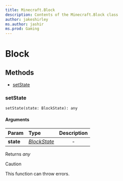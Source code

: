 ```yaml
---
title: Minecraft.Block
description: Contents of the Minecraft.Block class
author: jakeshirley
ms.author: jashir
ms.prod: Gaming
---
```

# Block


## Methods
- [setState](#setstate)
  
### **setState**
`
setState(state: BlockState): any
`

#### Arguments
| Param | Type | Description |
| :--- | :--- | :---: |
| **state** | [*BlockState*](BlockState.md) | - |

Returns *any*
> [!CAUTION]
> This function can throw errors. 

